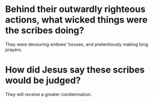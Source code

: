 # Behind their outwardly righteous actions, what wicked things were the scribes doing?

They were devouring widows’ houses, and pretentiously making long prayers.

# How did Jesus say these scribes would be judged?

They will receive a greater condemnation.
